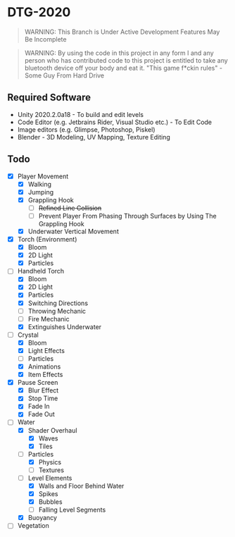 # DTG-2020
> WARNING: This Branch is Under Active Development Features May Be Incomplete

> WARNING: By using the code in this project in any form I and any person who has contributed code to this project is entitled to take any bluetooth device off your body and eat it.
"This game f*ckin rules" - Some Guy From Hard Drive

## Required Software
 - Unity 2020.2.0a18 - To build and edit levels
 - Code Editor (e.g. Jetbrains Rider, Visual Studio etc.) - To Edit Code
 - Image editors (e.g. Glimpse, Photoshop, Piskel)
 - Blender - 3D Modeling, UV Mapping, Texture Editing

## Todo
- [x] Player Movement
	- [x] Walking
	- [x] Jumping
	- [x] Grappling Hook
		- [ ] ~~Refined Line Collision~~
		- [ ] Prevent Player From Phasing Through Surfaces by Using The Grappling Hook
	- [x] Underwater Vertical Movement
- [x] Torch (Environment)
	- [x] Bloom
	- [x] 2D Light
	- [x] Particles
- [ ] Handheld Torch
	- [x] Bloom
	- [x] 2D Light
	- [x] Particles
	- [x] Switching Directions
	- [ ] Throwing Mechanic
	- [ ] Fire Mechanic
	- [x] Extinguishes Underwater
- [ ] Crystal
	- [x] Bloom
	- [x] Light Effects
	- [ ] Particles
	- [x] Animations
	- [x] Item Effects
- [x] Pause Screen
	- [x] Blur Effect
	- [x] Stop Time
	- [x] Fade In
	- [x] Fade Out
- [ ] Water
	- [x] Shader Overhaul
		- [x] Waves  
		- [x] Tiles
	- [ ] Particles
		- [x] Physics
		- [ ] Textures
	- [ ] Level Elements
		- [x] Walls and Floor Behind Water
		- [x] Spikes
		- [x] Bubbles
		- [ ] Falling Level Segments
	- [x] Buoyancy
- [ ] Vegetation
